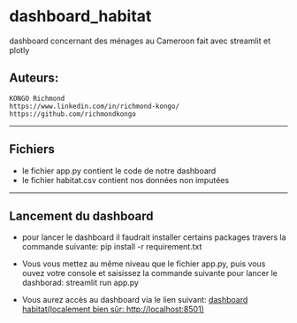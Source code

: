 # dashboard_habitat
dashboard concernant des ménages au Cameroon fait avec streamlit et plotly

## Auteurs:
	KONGO Richmond
	https://www.linkedin.com/in/richmond-kongo/
	https://github.com/richmondkongo
-----------------------------------------------------------------------------------------------------------------------------------------------------------------

## Fichiers

- le fichier app.py contient le code de notre dashboard
- le fichier habitat.csv contient nos données non imputées

-----------------------------------------------------------------------------------------------------------------------------------------------------------------

## Lancement du dashboard

- pour lancer le dashboard il faudrait installer certains packages travers la commande suivante:
	pip install -r requirement.txt

- Vous vous mettez au même niveau que le fichier app.py, puis vous ouvez votre console et saisissez la commande suivante pour lancer le dashborad:
	streamlit run app.py
- Vous aurez accès au dashboard via le lien suivant: [dashboard habitat(localement bien sûr: http://localhost:8501)](http://localhost:8501/)